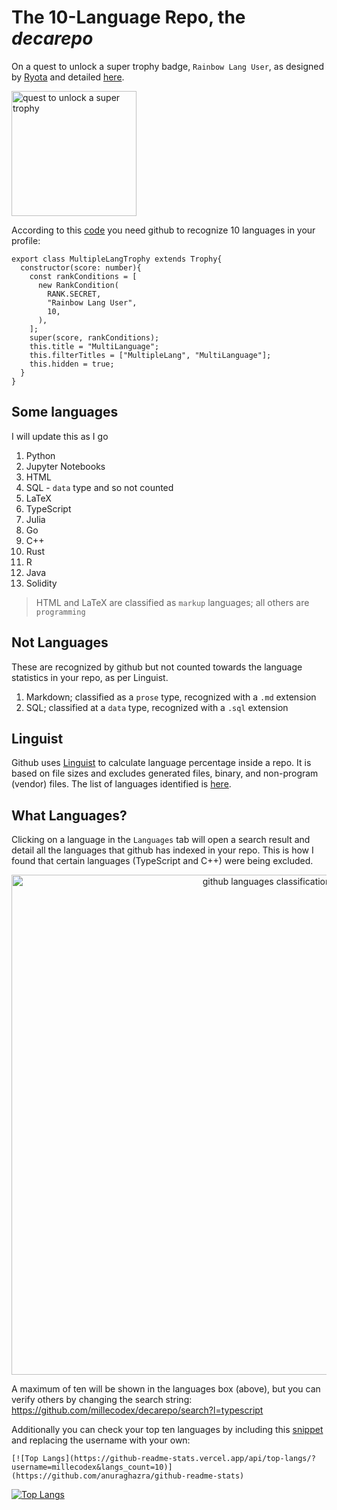 # The 10-Language Repo, the *decarepo*
On a quest to unlock a super trophy badge, `Rainbow Lang User`, as designed by [Ryota](https://github.com/ryo-ma) and detailed [here](https://github.com/ryo-ma/github-profile-trophy).
<p align="left"><img width="200" alt="quest to unlock a super trophy" src="https://user-images.githubusercontent.com/6661165/91643641-28cd4780-ea70-11ea-94a9-a51885252700.png">
    
According to this [code](https://github.com/ryo-ma/github-profile-trophy/blob/master/src/trophy.ts) you need github to recognize 10 languages in your profile:

```
export class MultipleLangTrophy extends Trophy{
  constructor(score: number){
    const rankConditions = [
      new RankCondition(
        RANK.SECRET,
        "Rainbow Lang User",
        10,
      ),
    ];
    super(score, rankConditions);
    this.title = "MultiLanguage";
    this.filterTitles = ["MultipleLang", "MultiLanguage"];
    this.hidden = true;
  }
}
```
    
## Some languages
I will update this as I go
    
1. Python
1. Jupyter Notebooks
1. HTML
1. SQL - `data` type and so not counted
1. LaTeX
1. TypeScript
1. Julia
1. Go
1. C++
1. Rust
1. R
1. Java
1. Solidity
   
> HTML and LaTeX are classified as `markup` languages; all others are `programming`    
    
## Not Languages
These are recognized by github but not counted towards the language statistics in your repo, as per Linguist.
    
1. Markdown; classified as a `prose` type, recognized with a `.md` extension
1. SQL; classified at a `data` type, recognized with a `.sql` extension
    
## Linguist
Github uses [Linguist](https://github.com/github/linguist/) to calculate language percentage inside a repo. It is based on file sizes and excludes generated files, binary, and non-program (vendor) files. The list of languages identified is [here](https://github.com/github/linguist/blob/master/lib/linguist/languages.yml).
    
## What Languages?
Clicking on a language in the `Languages` tab will open a search result and detail all the languages that github has indexed in your repo. This is how I found that certain languages (TypeScript and C++) were being excluded.
    
<p align="center"><img width="800" alt="github languages classification" src="https://user-images.githubusercontent.com/39792005/162554851-077a4f76-6141-4d41-8312-2afb1fd4bced.PNG"></p>

A maximum of ten will be shown in the languages box (above), but you can verify others by changing the search string: https://github.com/millecodex/decarepo/search?l=typescript

Additionally you can check your top ten languages by including this [snippet](https://github.com/anuraghazra/github-readme-stats) and replacing the username with your own:
```
[![Top Langs](https://github-readme-stats.vercel.app/api/top-langs/?username=millecodex&langs_count=10)](https://github.com/anuraghazra/github-readme-stats)
```
[![Top Langs](https://github-readme-stats.vercel.app/api/top-langs/?username=millecodex&langs_count=10)](https://github.com/anuraghazra/github-readme-stats)

